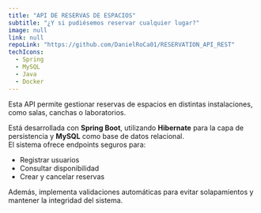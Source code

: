 ```yaml
---
title: "API DE RESERVAS DE ESPACIOS"
subtitle: "¿Y si pudiésemos reservar cualquier lugar?"
image: null
link: null
repoLink: "https://github.com/DanielRoCa01/RESERVATION_API_REST"
techIcons:
  - Spring
  - MySQL
  - Java
  - Docker
---
```


Esta API permite gestionar reservas de espacios en distintas instalaciones, como salas, canchas o laboratorios.

Está desarrollada con **Spring Boot**, utilizando **Hibernate** para la capa de persistencia y **MySQL** como base de datos relacional.  
El sistema ofrece endpoints seguros para:

- Registrar usuarios
- Consultar disponibilidad
- Crear y cancelar reservas

Además, implementa validaciones automáticas para evitar solapamientos y mantener la integridad del sistema.
